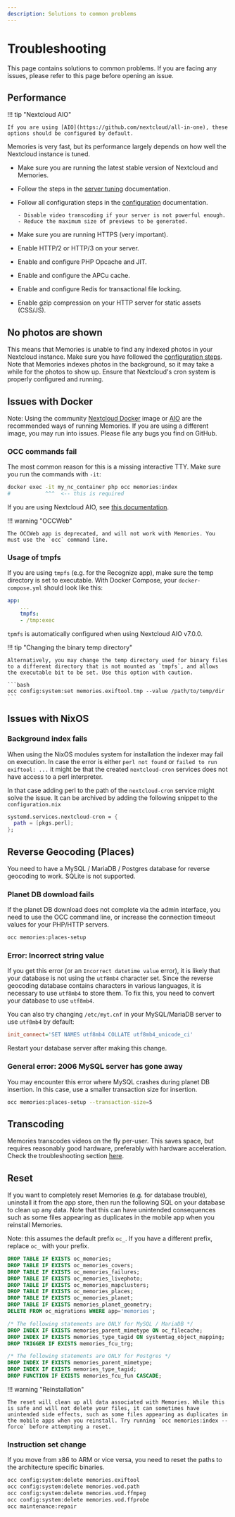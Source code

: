 ```yaml
---
description: Solutions to common problems
---
```


# Troubleshooting

This page contains solutions to common problems. If you are facing any issues, please refer to this page before opening an issue.

## Performance

!!! tip "Nextcloud AIO"

    If you are using [AIO](https://github.com/nextcloud/all-in-one), these options should be configured by default.

Memories is very fast, but its performance largely depends on how well the Nextcloud instance is tuned.

- Make sure you are running the latest stable version of Nextcloud and Memories.
- Follow the steps in the [server tuning](https://docs.nextcloud.com/server/latest/admin_manual/installation/server_tuning.html) documentation.
- Follow all configuration steps in the [configuration](../config) documentation.

      - Disable video transcoding if your server is not powerful enough.
      - Reduce the maximum size of previews to be generated.

- Make sure you are running HTTPS (very important).
- Enable HTTP/2 or HTTP/3 on your server.
- Enable and configure PHP Opcache and JIT.
- Enable and configure the APCu cache.
- Enable and configure Redis for transactional file locking.
- Enable gzip compression on your HTTP server for static assets (CSS/JS).

## No photos are shown

This means that Memories is unable to find any indexed photos in your Nextcloud instance. Make sure you have followed the [configuration steps](../config). Note that Memories indexes photos in the background, so it may take a while for the photos to show up. Ensure that Nextcloud's cron system is properly configured and running.

## Issues with Docker

Note: Using the community [Nextcloud Docker](https://hub.docker.com/_/nextcloud/) image or [AIO](https://github.com/nextcloud/all-in-one) are the recommended ways of running Memories. If you are using a different image, you may run into issues. Please file any bugs you find on GitHub.

### OCC commands fail

The most common reason for this is a missing interactive TTY. Make sure you run the commands with `-it`:

```bash
docker exec -it my_nc_container php occ memories:index
#           ^^^  <-- this is required
```

If you are using Nextcloud AIO, see [this documentation](https://github.com/nextcloud/all-in-one#how-to-run-occ-commands).

!!! warning "OCCWeb"

    The OCCWeb app is deprecated, and will not work with Memories. You must use the `occ` command line.

### Usage of tmpfs

If you are using `tmpfs` (e.g. for the Recognize app), make sure the temp directory is set to executable. With Docker Compose, your `docker-compose.yml` should look like this:

```yaml
app:
    ...
    tmpfs:
    - /tmp:exec
```

`tpmfs` is automatically configured when using Nextcloud AIO v7.0.0.

!!! tip "Changing the binary temp directory"
    
    Alternatively, you may change the temp directory used for binary files to a different directory that is not mounted as `tmpfs`, and allows the executable bit to be set. Use this option with caution.

    ```bash
    occ config:system:set memories.exiftool.tmp --value /path/to/temp/dir
    ```

## Issues with NixOS

### Background index fails

When using the NixOS modules system for installation the indexer may fail on execution. In case the error is either `perl not found` or `failed to run exiftool: ...` it might be that the created `nextcloud-cron` services does not have access to a perl interpreter.

In that case adding perl to the path of the `nextcloud-cron` service might solve the issue.
It can be archived by adding the following snippet to the `configuration.nix`

```nix
systemd.services.nextcloud-cron = {
  path = [pkgs.perl];
};
```

## Reverse Geocoding (Places)

You need to have a MySQL / MariaDB / Postgres database for reverse geocoding to work. SQLite is not supported.

### Planet DB download fails

If the planet DB download does not complete via the admin interface, you need to use the OCC command line, or increase the connection timeout values for your PHP/HTTP servers.

```bash
occ memories:places-setup
```

### Error: Incorrect string value

If you get this error (or an `Incorrect datetime value` error), it is likely that your database is not using the `utf8mb4` character set. Since the reverse geocoding database contains characters in various languages, it is necessary to use `utf8mb4` to store them. To fix this, you need to convert your database to use `utf8mb4`.

You can also try changing `/etc/myt.cnf` in your MySQL/MariaDB server to use `utf8mb4` by default:

```ini
init_connect='SET NAMES utf8mb4 COLLATE utf8mb4_unicode_ci'
```

Restart your database server after making this change.

### General error: 2006 MySQL server has gone away

You may encounter this error where MySQL crashes during planet DB insertion. In this case, use a smaller transaction size for insertion.

```bash
occ memories:places-setup --transaction-size=5
```

## Transcoding

Memories transcodes videos on the fly per-user. This saves space, but requires reasonably good hardware, preferably with hardware acceleration. Check the troubleshooting section [here](/hw-transcoding/#troubleshooting).

## Reset

If you want to completely reset Memories (e.g. for database trouble), uninstall it from the app store, then run the following SQL on your database to clean up any data.
Note that this can have unintended consequences such as some files appearing as duplicates in the mobile app when you reinstall Memories.

Note: this assumes the default prefix `oc_`. If you have a different prefix, replace `oc_` with your prefix.

```sql
DROP TABLE IF EXISTS oc_memories;
DROP TABLE IF EXISTS oc_memories_covers;
DROP TABLE IF EXISTS oc_memories_failures;
DROP TABLE IF EXISTS oc_memories_livephoto;
DROP TABLE IF EXISTS oc_memories_mapclusters;
DROP TABLE IF EXISTS oc_memories_places;
DROP TABLE IF EXISTS oc_memories_planet;
DROP TABLE IF EXISTS memories_planet_geometry;
DELETE FROM oc_migrations WHERE app='memories';

/* The following statements are ONLY for MySQL / MariaDB */
DROP INDEX IF EXISTS memories_parent_mimetype ON oc_filecache;
DROP INDEX IF EXISTS memories_type_tagid ON systemtag_object_mapping;
DROP TRIGGER IF EXISTS memories_fcu_trg;

/* The following statements are ONLY for Postgres */
DROP INDEX IF EXISTS memories_parent_mimetype;
DROP INDEX IF EXISTS memories_type_tagid;
DROP FUNCTION IF EXISTS memories_fcu_fun CASCADE;
```

!!! warning "Reinstallation"

    The reset will clean up all data associated with Memories. While this is safe and will not delete your files, it can sometimes have unintended side effects, such as some files appearing as duplicates in the mobile apps when you reinstall. Try running `occ memories:index --force` before attempting a reset.

### Instruction set change

If you move from x86 to ARM or vice versa, you need to reset the paths to the architecture specific binaries.

```bash
occ config:system:delete memories.exiftool
occ config:system:delete memories.vod.path
occ config:system:delete memories.vod.ffmpeg
occ config:system:delete memories.vod.ffprobe
occ maintenance:repair
```
